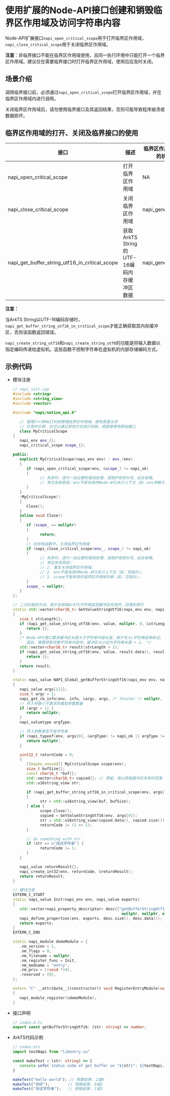 # 使用扩展的Node-API接口创建和销毁临界区作用域及访问字符串内容

<!--Kit: NDK-->
<!--Subsystem: arkcompiler-->
<!--Owner: @xliu-huanwei; @shilei123; @huanghello-->
<!--Designer: @shilei123-->
<!--Tester: @kirl75; @zsw_zhushiwei-->
<!--Adviser: @fang-jinxu-->

Node-API扩展接口`napi_open_critical_scope`用于打开临界区作用域，`napi_close_critical_scope`用于关闭临界区作用域。

**注意**：非临界接口不能在临界区作用域使用，且同一执行环境中只能打开一个临界区作用域。建议仅在需要临界接口时打开临界区作用域，使用后应及时关闭。

## 场景介绍

调用临界接口前，必须通过`napi_open_critical_scope`打开临界区作用域，并在临界区作用域内进行调用。

关闭临界区作用域后，请勿使用临界接口及其返回结果，否则可能导致程序崩溃或数据损坏。

## 临界区作用域的打开、关闭及临界接口的使用

| 接口                                           | 描述                                      | 临界区作用域外执行的状态码 |
| ---------------------------------------------- | ----------------------------------------- | -------------------------- |
| napi_open_critical_scope                       | 打开临界区作用域                          | NA                         |
| napi_close_critical_scope                      | 关闭临界区作用域                          | napi_generic_failure       |
| napi_get_buffer_string_utf16_in_critical_scope | 获取ArkTS String的UTF-16编码内存缓冲区数据 | napi_generic_failure       |

**注意：**

当ArkTS String以UTF-16编码存储时，`napi_get_buffer_string_utf16_in_critical_scope`才能正确获取其内存缓冲区，否则该函数返回错误。

`napi_create_string_utf16`和`napi_create_string_utf8`的功能是将输入数据以指定编码传递给虚拟机。这些函数不控制字符串在虚拟机的内部存储编码方式。

## 示例代码

- 模块注册

   ```c++
   // napi_init.cpp
   #include <string>
   #include <string_view>
   #include <vector>

   #include "napi/native_api.h"

      // 使用C++的RAII机制管理临界区作用域，避免遗漏关闭
      // 仅用作示例，也可以通过其他方式进行封装，或直接使用原始接口
      class MyCriticalScope
   {
      napi_env env_{};
      napi_critical_scope scope_{};

   public:
      explicit MyCriticalScope(napi_env env) : env_(env)
      {
         if (napi_open_critical_scope(env, &scope_) != napi_ok)
         {
               // 失败时，进行一些必要的错误处理，或维护信息补充，此处省略。
               // 常见失败原因：env不是有效的Node-API执行上下文（如：env参数为nullptr）
         }
      }
      ~MyCriticalScope()
      {
         Close();
      }
      inline void Close()
      {
         if (scope_ == nullptr)
         {
               return;
         }
         // 在析构函数中，关闭临界区作用域
         if (napi_close_critical_scope(env_, scope_) != napi_ok)
         {
               // 失败时，进行一些必要的错误处理，或维护信息补充，此处省略。
               // 常见失败原因：
               // 1. 重复关闭临界区作用域。
               // 2. env不是有效的Node-API执行上下文（如：空指针）。
               // 3. scope不是有效的临界区作用域句柄（如：空指针）。
         }
         scope_ = nullptr;
      }
   };

   // 二次封装的方法，用于在获取ArkTS字符串底层缓冲区失败时，回落到拷贝
   static std::vector<char16_t> GetValueStringUtf16(napi_env env, napi_value value)
   {
      size_t strLength{};
      if (napi_get_value_string_utf16(env, value, nullptr, 0, &strLength) != napi_ok) {
         return {};
      }
      /* Node-API接口要求缓冲区长度大于字符串内容长度，用于写入c字符串结束标记。
         因此，需要获取完整字符串内容时，缓冲区大小应为字符串长度 + 1。 */
      std::vector<char16_t> result(strLength + 1);
      if (napi_get_value_string_utf16(env, value, result.data(), result.size(), &strLength) != napi_ok) {
         return {};
      }
      return result;
   }

   static napi_value NAPI_Global_getBufferStringUtf16(napi_env env, napi_callback_info info)
   {
      napi_value args[1]{};
      size_t argc = 1;
      napi_get_cb_info(env, info, &argc, args, /* thisVar */ nullptr, /* data */ nullptr);
      // 传入参数小于要求的最低参数数量
      if (argc < 1) {
         return nullptr;
      }
      napi_valuetype argType;

      // 传入参数类型不是字符串
      if (napi_typeof(env, args[0], &argType) != napi_ok || argType != napi_string) {
         return nullptr;
      }

      uint32_t returnCode = 0;
      {
         [[maybe_unused]] MyCriticalScope scope(env);
         size_t bufSize{};
         const char16_t *buf{};
         std::vector<char16_t> copied{}; // 预留，用以获取缓冲区失败时回落
         std::u16string_view str;

         if (napi_get_buffer_string_utf16_in_critical_scope(env, args[0], &buf, &bufSize) == napi_ok)
         {
               str = std::u16string_view(buf, bufSize);
         } else {
               scope.Close();
               copied = GetValueStringUtf16(env, args[0]);
               str = std::u16string_view(copied.data(), copied.size());
               returnCode |= (1 << 1);
         }

         // do something with str
         if (str == u"测试字符串") {
               returnCode |= 1;
         }
      }

      napi_value returnResult{};
      napi_create_int32(env, returnCode, &returnResult);
      return returnResult;
   }

   // 模块注册
   EXTERN_C_START
   static napi_value Init(napi_env env, napi_value exports)
   {
      std::vector<napi_property_descriptor> desc{{"getBufferStringUtf16", nullptr, NAPI_Global_getBufferStringUtf16,
                                                   nullptr, nullptr, nullptr, napi_default, nullptr}};
      napi_define_properties(env, exports, desc.size(), desc.data());
      return exports;
   }
   EXTERN_C_END

   static napi_module demoModule = {
      .nm_version = 1,
      .nm_flags = 0,
      .nm_filename = nullptr,
      .nm_register_func = Init,
      .nm_modname = "entry",
      .nm_priv = ((void *)0),
      .reserved = {0},
   };

   extern "C" __attribute__((constructor)) void RegisterEntryModule(void)
   {
      napi_module_register(&demoModule);
   }
   ```

- 接口声明

   ```ts
   // index.d.ts
   export const getBufferStringUtf16: (str: string) => number;
   ```

- ArkTS代码示例

   ```ts
   // index.ets
   import testNapi from "libentry.so"

   const makeTest = (str: string) => {
      console.info(`status code of get buffer on "${str}": ${testNapi.getBufferStringUtf16(str)}`);
   }
   
   makeTest("hello world"); // 预期结果: 2或0
   makeTest("你好");        // 预期结果: 0或2
   makeTest("测试字符串");   // 预期结果: 1或3
   ```
